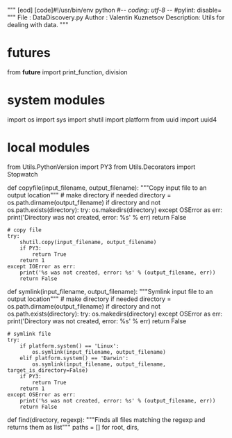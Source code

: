 
"""
[eod] [code]#!/usr/bin/env python
#-*- coding: utf-8 -*-
#pylint: disable=
"""
File       : DataDiscovery.py
Author     : Valentin Kuznetsov <vkuznet AT gmail dot com>
Description: Utils for dealing with data.
"""
# futures
from __future__ import print_function, division

# system modules
import os
import sys
import shutil
import platform
from uuid import uuid4

# local modules
from Utils.PythonVersion import PY3
from Utils.Decorators import Stopwatch

def copyfile(input_filename, output_filename):
    """Copy input file to an output location"""
    # make directory if needed
    directory = os.path.dirname(output_filename)
    if directory and not os.path.exists(directory):
        try:
            os.makedirs(directory)
        except OSError as err:
            print('Directory was not created, error: %s' % err)
            return False

    # copy file
    try:
        shutil.copy(input_filename, output_filename)
        if PY3:
            return True
        return 1
    except IOError as err:
        print('%s was not created, error: %s' % (output_filename, err))
        return False

def symlink(input_filename, output_filename):
    """Symlink input file to an output location"""
    # make directory if needed
    directory = os.path.dirname(output_filename)
    if directory and not os.path.exists(directory):
        try:
            os.makedirs(directory)
        except OSError as err:
            print('Directory was not created, error: %s' % err)
            return False

    # symlink file
    try:
        if platform.system() == 'Linux':
            os.symlink(input_filename, output_filename)
        elif platform.system() == 'Darwin':
            os.symlink(input_filename, output_filename, target_is_directory=False)
        if PY3:
            return True
        return 1
    except OSError as err:
        print('%s was not created, error: %s' % (output_filename, err))
        return False

def find(directory, regexp):
    """Finds all files matching the regexp and returns them as list"""
    paths = []
    for root, dirs,